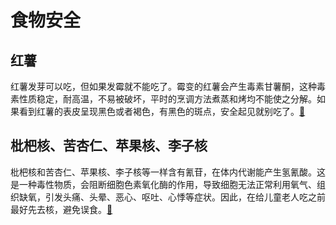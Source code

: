 # 食物安全
## 红薯

红薯发芽可以吃，但如果发霉就不能吃了。霉变的红薯会产生毒素甘薯酮，这种毒素性质稳定，耐高温，不易被破坏，平时的烹调方法煮蒸和烤均不能使之分解。如果看到红薯的表皮呈现黑色或者褐色，有黑色的斑点，安全起见就别吃了。[🔗](https://m.weibo.cn/status/5118270321723378)

## 枇杷核、苦杏仁、苹果核、李子核

枇杷核和苦杏仁、苹果核、李子核等一样含有氰苷，在体内代谢能产生氢氰酸。这是一种毒性物质，会阻断细胞色素氧化酶的作用，导致细胞无法正常利用氧气、组织缺氧，引发头痛、头晕、恶心、呕吐、心悸等症状。因此，在给儿童老人吃之前最好先去核，避免误食。 ​​​[🔗](https://weibo.com/1730177302/PqmRksF5v)